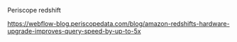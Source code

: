 
Periscope redshift 

https://webflow-blog.periscopedata.com/blog/amazon-redshifts-hardware-upgrade-improves-query-speed-by-up-to-5x
